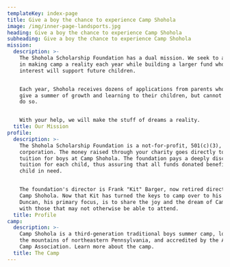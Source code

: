 ```yaml
---
templateKey: index-page
title: Give a boy the chance to experience Camp Shohola
image: /img/inner-page-landsports.jpg
heading: Give a boy the chance to experience Camp Shohola
subheading: Give a boy the chance to experience Camp Shohola
mission:
  description: >-
    The Shohola Scholarship Foundation has a dual mission. We seek to aid boys
    in making camp a reality each year while building a larger fund whose
    interest will support future children.


    Each year, Shohola receives dozens of applications from parents who want to
    give a summer of growth and learning to their children, but cannot afford to
    do so.


    With your help, we will make the stuff of dreams a reality.
  title: Our Mission
profile:
  description: >-
    The Shohola Scholarship Foundation is a not-for-profit, 501(c)(3),
    corporation. The money raised through your charity goes directly to support
    tuition for boys at Camp Shohola. The foundation pays a deeply discounted
    tuition for each child, thus assuring that all funds donated benefit the
    child in need.


    The foundation's director is Frank "Kit" Barger, now retired director of
    Camp Shohola. Now that Kit has turned the keys to camp over to his son
    Duncan, his primary focus, is to share the joy and the dream of Camp Shohola
    with those that may not otherwise be able to attend.
  title: Profile
camp:
  description: >-
    Camp Shohola is a third-generation traditional boys summer camp, located in
    the mountains of northeastern Pennsylvania, and accredited by the American
    Camp Association. Learn more about the camp.
  title: The Camp
---
```


